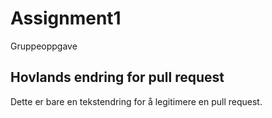# Assignment1
Gruppeoppgave

## Hovlands endring for pull request
Dette er bare en tekstendring for å legitimere en pull request. 

